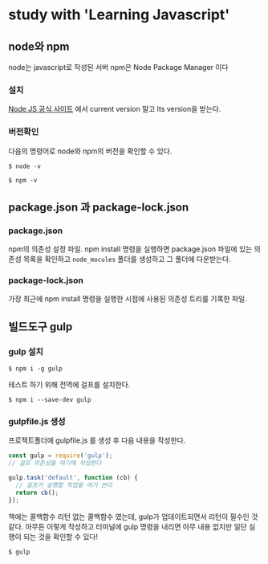 # study with 'Learning Javascript'


## node와 npm

node는 javascript로 작성된 서버
npm은 Node Package Manager 이다

### 설치

[Node JS 공식 사이트](https://nodejs.org/) 에서 current version 말고 lts version을 받는다.

### 버전확인

다음의 명령어로 node와 npm의 버전을 확인할 수 있다.

``` default
$ node -v
```

```
$ npm -v
```

## package.json 과 package-lock.json

### package.json
npm의 의존성 설정 파일.
npm install 명령을 실행하면 package.json 파일에 있는 의존성 목록을 확인하고 `node_mocules` 폴더를 생성하고 그 폴더에 다운받는다.

### package-lock.json
가장 최근에 npm install 명령을 실행한 시점에 사용된 의존성 트리를 기록한 파일.


## 빌드도구 gulp

### gulp 설치
```
$ npm i -g gulp
```
테스트 하기 위해 전역에 걸프를 설치한다.

```
$ npm i --save-dev gulp
```


### gulpfile.js 생성
프로젝트폴더에 gulpfile.js 를 생성 후 다음 내용을 작성한다.

``` javascript
const gulp = require('gulp');
// 걸프 의존성을 여기에 작성한다

gulp.task('default', function (cb) {
  // 걸프가 실행할 작업을 여기 쓴다
  return cb();
});
```
책에는 콜백함수 리턴 없는 콜백함수 였는데, gulp가 업데이트되면서 리턴이 필수인 것 같다. 아무튼 이렇게 작성하고 터미널에 gulp 명령을 내리면 아무 내용 없지만 일단 실행이 되는 것을 확인할 수 있다!

```
$ gulp
```

